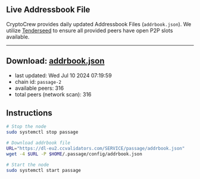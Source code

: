 ## Live Addressbook File

CryptoCrew provides daily updated Addressbook Files (`addrbook.json`). We utilize [Tenderseed](https://github.com/binaryholdings/tenderseed) to ensure all provided peers have open P2P slots available.

---
**Download: [addrbook.json](https://dl-eu2.ccvalidators.com/SERVICE/passage/addrbook.json)**
---

- last updated: Wed Jul 10 2024 07:19:59
- chain id: `passage-2`
- available peers: 316
- total peers (network scan): 316

## Instructions
```sh
# Stop the node
sudo systemctl stop passage

# Download addrbook file
URL="https://dl-eu2.ccvalidators.com/SERVICE/passage/addrbook.json"
wget -4 $URL -P $HOME/.passage/config/addrbook.json

# Start the node
sudo systemctl start passage
```
